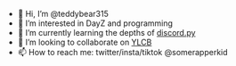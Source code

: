 - 👋 Hi, I’m @teddybear315
- 👀 I’m interested in DayZ and programming
- 🌱 I’m currently learning the depths of [discord.py](https://github.com/Rapptz/discord.py)
- 💞️ I’m looking to collaborate on [YLCB](https://github.com/teddybear315/YourLocalChatBot)
- 📫 How to reach me: twitter/insta/tiktok @somerapperkid
